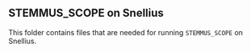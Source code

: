 ## STEMMUS_SCOPE on Snellius

This folder contains files that are needed for running `STEMMUS_SCOPE` on Snellius.

